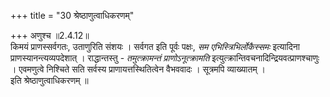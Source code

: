 +++
title = "30 श्रेष्ठाणुत्वाधिकरणम्"

+++
अणुश्च ॥2.4.12॥  
किमयं प्राणस्सर्वगतः, उताणुरिति संशयः । सर्वगत इति पूर्वः पक्षः, *सम एभिस्त्रिभिर्लोकैस्समः* इत्यादिना प्राणस्यानन्त्यव्यपदेशात् । राद्धान्तस्तु - *तमुत्क्रामन्तं प्राणोऽनूत्क्रामति* इत्युत्क्रान्तिवचनादिन्द्रियवत्प्राणश्चाणुः । एवमणुत्वे निश्चिते सति सर्वस्य प्राणायत्तस्थितित्वेन वैभववादः । सूत्रमपि व्याख्यातम् ।   
इति श्रेष्ठाणुत्वाधिकरणम् ॥